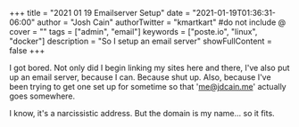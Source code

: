 +++
title = "2021 01 19 Emailserver Setup"
date = "2021-01-19T01:36:31-06:00"
author = "Josh Cain"
authorTwitter = "kmartkart" #do not include @
cover = ""
tags = ["admin", "email"]
keywords = ["poste.io", "linux", "docker"]
description = "So I setup an email server"
showFullContent = false
+++

I got bored. Not only did I begin linking my sites here and there, I've also put up an email server, because I can. Because shut up. Also, because I've been trying to get one set up for sometime so that 'me@jdcain.me' actually goes somewhere.

I know, it's a narcissistic address. But the domain is my name... so it fits.
